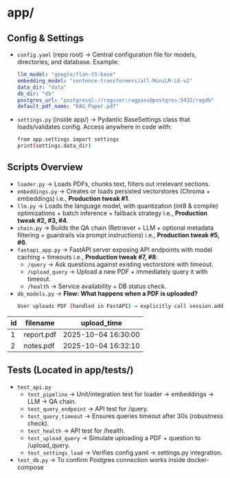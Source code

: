 # app/

## Config & Settings

- `config.yaml` (repo root) → Central configuration file for models, directories, and database.
  Example:
  ```yaml
  llm_model: "google/flan-t5-base"
  embedding_model: "sentence-transformers/all-MiniLM-L6-v2"
  data_dir: "data"
  db_dir: "db"
  postgres_url: "postgresql://raguser:ragpass@postgres:5432/ragdb"
  default_pdf_name: "RAG_Paper.pdf"

- `settings.py` (inside app/) → Pydantic BaseSettings class that loads/validates config. Access anywhere in code with:
  ``` bash
  from app.settings import settings
  print(settings.data_dir)
  ```
## Scripts Overview

- `loader.py` → Loads PDFs, chunks text, filters out irrelevant sections.
- `embeddings.py` → Creates or loads persisted vectorstores (Chroma + embeddings) i.e., **Production tweak #1**.
- `llm.py` → Loads the language model, with quantization (int8 & compile) optimizations + batch inference + fallback strategy i.e., **Production tweak #2, #3, #4**.
- `chain.py` → Builds the QA chain (Retriever + LLM + optional metadata filtering + guardrails via prompt instructions) i.e., **Production tweak #5, #6**.
- `fastapi_app.py` → FastAPI server exposing API endpoints with model caching + timeouts i.e., **Production tweak #7, #8**:
  - `/query` → Ask questions against existing vectorstore with timeout.
  - `/upload_query` → Upload a new PDF + immediately query it with timeout.
  - `/health` → Service availability + DB status check.
 - `db_models.py`  →  **Flow: What happens when a PDF is uploaded?**
   ``` bash
   User uploads PDF (handled in FastAPI) → explicitly call session.add(Document(filename="myfile.pdf")) - That creates a new row in documents table:
    ```
| id | filename   | upload_time         |
| -- | ---------- | ------------------- |
| 1  | report.pdf | 2025-10-04 16:30:00 |
| 2  | notes.pdf  | 2025-10-04 16:32:10 |


## Tests (Located in app/tests/)

- `test_api.py`
  - `test_pipeline` → Unit/integration test for loader → embeddings → LLM → QA chain.
  - `test_query_endpoint` → API test for /query.
  - `test_query_timeout` → Ensures queries timeout after 30s (robustness check).
  - `test_health` → API test for /health.
  - `test_upload_query` → Simulate uploading a PDF + question to /upload_query.
  - `test_settings_load` → Verifies config.yaml → settings.py integration.
- `test_db.py` → To confirm Postgres connection works inside docker-compose

